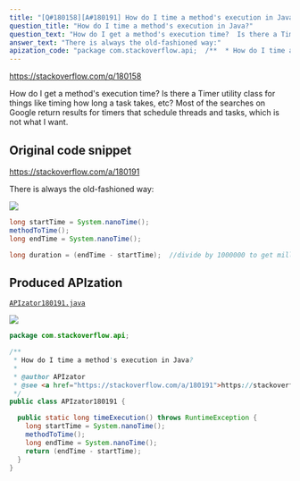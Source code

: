 ```yaml
---
title: "[Q#180158][A#180191] How do I time a method's execution in Java?"
question_title: "How do I time a method's execution in Java?"
question_text: "How do I get a method's execution time?  Is there a Timer utility class for things like timing how long a task takes, etc? Most of the searches on Google return results for timers that schedule threads and tasks, which is not what I want."
answer_text: "There is always the old-fashioned way:"
apization_code: "package com.stackoverflow.api;  /**  * How do I time a method's execution in Java?  *  * @author APIzator  * @see <a href=\"https://stackoverflow.com/a/180191\">https://stackoverflow.com/a/180191</a>  */ public class APIzator180191 {    public static long timeExecution() throws RuntimeException {     long startTime = System.nanoTime();     methodToTime();     long endTime = System.nanoTime();     return (endTime - startTime);   } }"
---
```


https://stackoverflow.com/q/180158

How do I get a method&#x27;s execution time?  Is there a Timer utility class for things like timing how long a task takes, etc?
Most of the searches on Google return results for timers that schedule threads and tasks, which is not what I want.



## Original code snippet

https://stackoverflow.com/a/180191

There is always the old-fashioned way:

<div class="code-logo"><img src="/stackoverflow.png" /></div>

```java
long startTime = System.nanoTime();
methodToTime();
long endTime = System.nanoTime();

long duration = (endTime - startTime);  //divide by 1000000 to get milliseconds.
```

## Produced APIzation

[`APIzator180191.java`](https://github.com/pasqualesalza/apization-temp-data/raw/master/search/APIzator180191.java)

<div class="code-logo"><img src="/apizator.png" /></div>

```java
package com.stackoverflow.api;

/**
 * How do I time a method's execution in Java?
 *
 * @author APIzator
 * @see <a href="https://stackoverflow.com/a/180191">https://stackoverflow.com/a/180191</a>
 */
public class APIzator180191 {

  public static long timeExecution() throws RuntimeException {
    long startTime = System.nanoTime();
    methodToTime();
    long endTime = System.nanoTime();
    return (endTime - startTime);
  }
}

```